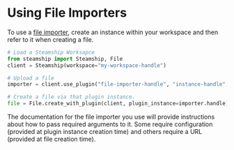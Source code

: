 # Using File Importers

To use a [file importer](index.md#file-importers), create an instance within your workspace and then refer to it when creating a file.

```python
# Load a Steamship Worksapce
from steamship import Steamship, File
client = Steamship(workspace="my-workspace-handle")

# Upload a file
importer = client.use_plugin("file-importer-handle", "instance-handle", config={})

# Create a file via that plugin instance.
file = File.create_with_plugin(client, plugin_instance=importer.handle)
```

The documentation for the file importer you use will provide instructions about how to pass required arguments to it.
Some require configuration (provided at plugin instance creation time) and others require a URL (provided at file creation time).
